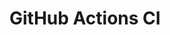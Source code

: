 # GitHub Actions CI



































































































































































































































































































































































































































































































































































































































































































































































































































































































































































































































































































































































































































































































